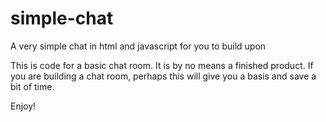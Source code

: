 # simple-chat
A very simple chat in html and javascript for you to build upon

This is code for a basic chat room. It is by no means a finished product. If you are building a chat room, perhaps this will give you a basis and save a bit of time.

Enjoy!
